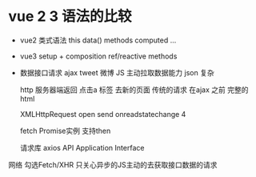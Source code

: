 # vue  2  3  语法的比较
- vue2  类式语法   this
    data()  methods  computed  ...
- vue3 
    setup + composition
    ref/reactive methods


- 数据接口请求
    ajax      tweet 微博     JS 主动拉取数据能力     json 复杂

    http    服务器端返回    点击a 标签   去新的页面       传统的请求  在ajax 之前    完整的html
 
    XMLHttpRequest  open  send  onreadstatechange  4

    fetch  Promise实例     支持then 

    请求库  axios
    API    Application  Interface







网络  勾选Fetch/XHR   只关心异步的JS主动的去获取接口数据的请求